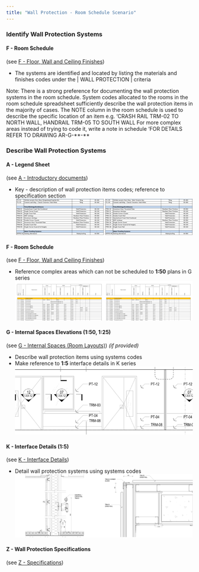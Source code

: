 ```yaml
---
title: "Wall Protection - Room Schedule Scenario"
---
```

### Identify Wall Protection Systems

#### F - Room Schedule
(see [F - Floor, Wall and Ceiling Finishes](notes/2_Alphabet/F%20-%20Floor,%20Wall%20and%20Ceiling%20Finishes.md))
- The systems are identified and located by listing the materials and finishes codes under the \| WALL PROTECTION \| criteria

Note: 
There is a strong preference for documenting the wall protection systems in the room schedule. System codes allocated to the rooms in the room schedule spreadsheet
sufficiently describe the wall protection items in the majority of cases.
The NOTE column in the room schedule is used to describe the specific location of an item e.g. ‘CRASH RAIL TRM-02 TO NORTH WALL, HANDRAIL TRM-05 TO SOUTH WALL
For more complex areas instead of trying to code it, write a note in schedule ‘FOR DETAILS REFER TO DRAWING AR-G-\*\*-\*\*

### Describe Wall Protection Systems

#### A - Legend Sheet
(see [A - Introductory documents](notes/2_Alphabet/A%20-%20Introductory%20documents.md))
- Key - description of wall protection items codes; reference to specification section
![01-image 1 4](notes/3_Building%20Components/assets/01-image%201%204.svg)

#### F - Room Schedule
(see [F - Floor, Wall and Ceiling Finishes](notes/2_Alphabet/F%20-%20Floor,%20Wall%20and%20Ceiling%20Finishes.md))
- Reference complex areas which can not be scheduled to **1:50** plans in G series
![02-image 10](notes/3_Building%20Components/assets/02-image%2010.svg)

#### G - Internal Spaces Elevations (1:50, 1:25)
(see [G - Internal Spaces (Room Layouts)](notes/2_Alphabet/G%20-%20Internal%20Spaces%20(Room%20Layouts).md))
_(if provided)_
- Describe wall protection items using systems codes
- Make reference to **1:5** interface details in K series
![03-image 7](notes/3_Building%20Components/assets/03-image%207.svg)

#### K - Interface Details (1:5)
(see [K - Interface Details](notes/2_Alphabet/K%20-%20Interface%20Details.md))
- Detail wall protection systems using systems codes
![04-image 7](notes/3_Building%20Components/assets/04-image%207.svg)

#### Z - Wall Protection Specifications
(see [Z - Specifications](notes/2_Alphabet/Z%20-%20Specifications.md))
